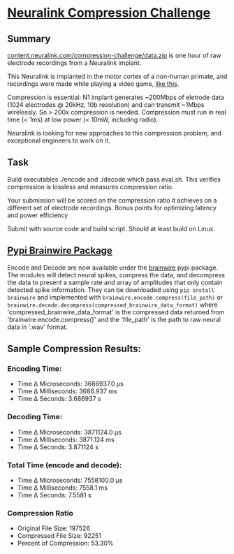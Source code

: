 # [Neuralink Compression Challenge](https://content.neuralink.com/compression-challenge/README.html)

## Summary

[content.neuralink.com/compression-challenge/data.zip](https://content.neuralink.com/compression-challenge/data.zip) is one hour of raw electrode recordings from a Neuralink implant.

This Neuralink is implanted in the motor cortex of a non-human primate, and recordings were made while playing a video game, [like this](https://www.youtube.com/watch?v=rsCul1sp4hQ).

Compression is essential: N1 implant generates ~200Mbps of eletrode data (1024 electrodes @ 20kHz, 10b resolution) and can transmit ~1Mbps wirelessly.
So > 200x compression is needed.
Compression must run in real time (< 1ms) at low power (< 10mW, including radio).

Neuralink is looking for new approaches to this compression problem, and exceptional engineers to work on it.

## Task

Build executables ./encode and ./decode which pass eval.sh. This verifies compression is lossless and measures compression ratio.

Your submission will be scored on the compression ratio it achieves on a different set of electrode recordings.
Bonus points for optimizing latency and power efficiency

Submit with source code and build script. Should at least build on Linux.

## [Pypi Brainwire Package](https://pypi.org/project/brainwire/)

Encode and Decode are now available under the [brainwire](https://pypi.org/project/brainwire/) pypi package. The modules will detect neural spikes, compress the data, and decompress the data to present a sample rate and array of amplitudes that only contain detected spike information. They can be downloaded using `pip install brainwire` and implemented with `brainwire.encode.compress(file_path)` or `brainwire.decode.decompress(compressed_brainwire_data_format)` where 'compressed_brainwire_data_format' is the compressed data returned from 'brainwire.encode.compress()' and the 'file_path' is the path to raw neural data in '.wav' format.

## Sample Compression Results:

### Encoding Time:

- Time Δ Microseconds: 3686937.0 μs
- Time Δ Milliseconds: 3686.937 ms
- Time Δ Seconds: 3.686937 s

### Decoding Time:

- Time Δ Microseconds: 3871124.0 μs
- Time Δ Milliseconds: 3871.124 ms
- Time Δ Seconds: 3.871124 s

### Total Time (encode and decode):

- Time Δ Microseconds: 7558100.0 μs
- Time Δ Milliseconds: 7558.1 ms
- Time Δ Seconds: 7.5581 s

### Compression Ratio

- Original File Size: 197526
- Compressed File Size: 92251
- Percent of Compression: 53.30%
